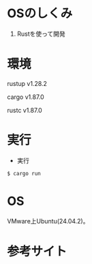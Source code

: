 # OSのしくみ

1. Rustを使って開発

# 環境
rustup v1.28.2

cargo v1.87.0

rustc v1.87.0


# 実行
- 実行
```bash
$ cargo run
```

# OS
VMware上Ubuntu(24.04.2)。


# 参考サイト

